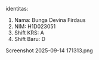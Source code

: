 identitas:
1. Nama: Bunga Devina Firdaus
2. NIM: H1D023051
3. Shift KRS: A
4. Shift Baru: D

Screenshot 2025-09-14 171313.png
